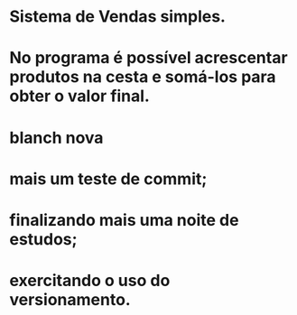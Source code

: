 # Sistema de Vendas simples.

# No programa é possível acrescentar produtos na cesta e somá-los para obter o valor final.

# blanch nova

# mais um teste de commit;

# finalizando mais uma noite de estudos;

# exercitando o uso do versionamento.

